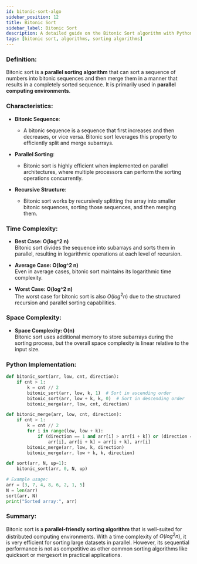 ```yaml
---
id: bitonic-sort-algo
sidebar_position: 12
title: Bitonic Sort
sidebar_label: Bitonic Sort
description: A detailed guide on the Bitonic Sort algorithm with Python implementation examples.
tags: [bitonic sort, algorithms, sorting algorithms]
---
```


### Definition:

Bitonic sort is a **parallel sorting algorithm** that can sort a sequence of numbers into bitonic sequences and then merge them in a manner that results in a completely sorted sequence. It is primarily used in **parallel computing environments**.

### Characteristics:

- **Bitonic Sequence**:

  - A bitonic sequence is a sequence that first increases and then decreases, or vice versa. Bitonic sort leverages this property to efficiently split and merge subarrays.

- **Parallel Sorting**:

  - Bitonic sort is highly efficient when implemented on parallel architectures, where multiple processors can perform the sorting operations concurrently.

- **Recursive Structure**:
  - Bitonic sort works by recursively splitting the array into smaller bitonic sequences, sorting those sequences, and then merging them.

### Time Complexity:

- **Best Case: O(log^2 n)**  
  Bitonic sort divides the sequence into subarrays and sorts them in parallel, resulting in logarithmic operations at each level of recursion.

- **Average Case: O(log^2 n)**  
  Even in average cases, bitonic sort maintains its logarithmic time complexity.

- **Worst Case: O(log^2 n)**  
  The worst case for bitonic sort is also $O(log^2 n)$ due to the structured recursion and parallel sorting capabilities.

### Space Complexity:

- **Space Complexity: O(n)**  
  Bitonic sort uses additional memory to store subarrays during the sorting process, but the overall space complexity is linear relative to the input size.

### Python Implementation:

```python
def bitonic_sort(arr, low, cnt, direction):
    if cnt > 1:
        k = cnt // 2
        bitonic_sort(arr, low, k, 1)  # Sort in ascending order
        bitonic_sort(arr, low + k, k, 0)  # Sort in descending order
        bitonic_merge(arr, low, cnt, direction)

def bitonic_merge(arr, low, cnt, direction):
    if cnt > 1:
        k = cnt // 2
        for i in range(low, low + k):
            if (direction == 1 and arr[i] > arr[i + k]) or (direction == 0 and arr[i] < arr[i + k]):
                arr[i], arr[i + k] = arr[i + k], arr[i]
        bitonic_merge(arr, low, k, direction)
        bitonic_merge(arr, low + k, k, direction)

def sort(arr, N, up=1):
    bitonic_sort(arr, 0, N, up)

# Example usage:
arr = [3, 7, 4, 8, 6, 2, 1, 5]
N = len(arr)
sort(arr, N)
print("Sorted array:", arr)
```

### Summary:

Bitonic sort is a **parallel-friendly sorting algorithm** that is well-suited for distributed computing environments. With a time complexity of $O(log^2 n)$, it is very efficient for sorting large datasets in parallel. However, its sequential performance is not as competitive as other common sorting algorithms like quicksort or mergesort in practical applications.

